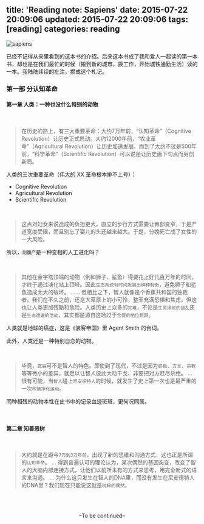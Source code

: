 title: 'Reading note: Sapiens'
date: 2015-07-22 20:09:06
updated: 2015-07-22 20:09:06
tags: [reading] 
categories: reading
---

![sapiens](http://daweih.github.io/images/sapiens.jpg)

已经不记得从来里看到的这本书的介绍。后来这本书成了我和爱人一起读的第一本书，却也是在我们最忙的时候（搬到新的城市，换工作，开始城铁通勤生活）读的一本。我陆陆续续的批注，攒成这个札记。

### 第一部 分认知革命

#### 第一章 人类：一种也没什么特别的动物
<br>

>在历史的路上，有三大重要革命：大约7万年前，“认知革命”（Cognitive Revolution）让历史正式启动。大约12000年前，“农业革命”（Agricultural Revolution）让历史加速发展。而到了大约不过是500年前，“科学革命”（Scientific Revolution）可以说是让历史画下句点而另创新局。

人类的三次重要革命（伟大的 XX 革命根本排不上号）：
  - Cognitive Revolution
  - Agricultural Revolution
  - Scientific Revolution

<br>

> 这点对妇女来说造成的负担更大。直立的步行方式需要让臀部变窄，于是产道宽度受限，而且别忘了婴儿的头还越来越大。于是，分娩死亡成了女性的一大风险。

所以，`剖腹产`是一种变相的人工进化吗？

<br>

>其他在金字塔顶端的动物（例如狮子、鲨鱼）得要花上好几百万年的时间，才终于通过演化站上顶峰。因此`生态系统有时间发展出种种制衡`，避免狮子和鲨鱼造成太大的破坏。
......
但相比之下，智人就像是个香蕉共和国的独裁者。我们在不久之前，还是大草原上的小可怜，整天充满恐惧和焦虑，但这也让人类更加残酷和危险。人类历史上众多的`灾难`，不论是`生灵涂炭的战乱`还是`生态遭逢的浩劫`，其实都是源自这场过于`仓促的地位跳跃`。

人类就是地球的癌症，这是《骇客帝国》里 Agent Smith 的台词。

此外，人类还是一种特别自恋的动物。

<br>

>毕竟，`宽容`可不是智人的特色。即使到了现代，不过是因为`肤色`、`方言`、`宗教`等等微小的差异，就足以让智人彼此大动干戈、非要把对方赶尽杀绝。
...
很有可能，当`智人`碰上`尼安德特人`的时候，就发生了史上第一次也是最严重的一次`种族净化运动`。

同种相残的动物本性在史书中的记录血迹斑斑，更何况同属。

<br>

#### 第二章 知善恶树

<br>

>大约就是在距今`7万到3万年前`，出现了新的思维和沟通方式，这也正是所谓的`认知革命`。
...
得到普遍认可的理论认为，某次偶然的基因突变，改变了智人的大脑内部连接方式，让他们以前所未有的方式来思考，用完全新式的语言来沟通。
...
为什么这只发生在智人的DNA里，而没有发生在尼安德特人的DNA里？我们现在只能说这就是`纯粹的偶然`。


<br><br><center>–To be continued–

